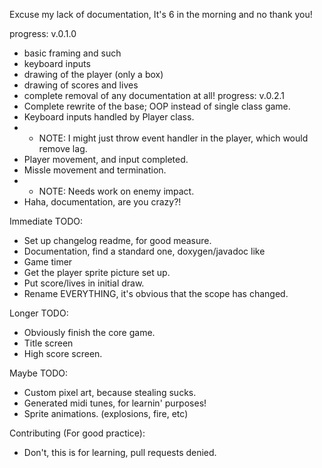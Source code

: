 Excuse my lack of documentation, It's 6 in the morning and no thank you!

progress: v.0.1.0
  - basic framing and such
  - keyboard inputs
  - drawing of the player (only a box)
  - drawing of scores and lives
  - complete removal of any documentation at all!
progress: v.0.2.1
  - Complete rewrite of the base; OOP instead of single class game.
  - Keyboard inputs handled by Player class.
  -   - NOTE: I might just throw event handler in the player, which would remove lag.
  - Player movement, and input completed.
  - Missle movement and termination.
  -   - NOTE: Needs work on enemy impact.
  - Haha, documentation, are you crazy?!

Immediate TODO:
  - Set up changelog readme, for good measure.
  - Documentation, find a standard one, doxygen/javadoc like
  - Game timer
  - Get the player sprite picture set up.
  - Put score/lives in initial draw.
  - Rename EVERYTHING, it's obvious that the scope has changed.
  
Longer TODO:
  - Obviously finish the core game.
  - Title screen
  - High score screen.
  
Maybe TODO:
  - Custom pixel art, because stealing sucks.
  - Generated midi tunes, for learnin' purposes!
  - Sprite animations. (explosions, fire, etc)
  
Contributing (For good practice):
  - Don't, this is for learning, pull requests denied.
